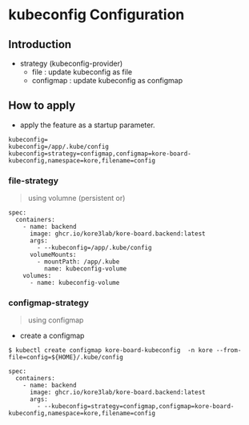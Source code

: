 # kubeconfig Configuration

## Introduction

* strategy (kubeconfig-provider)
  * file : update kubeconfig as file
  * configmap : update kubeconfig as configmap


## How to apply
  * apply the feature as a startup parameter.

```
kubeconfig=
kubeconfig=/app/.kube/config
kubeconfig=strategy=configmap,configmap=kore-board-kubeconfig,namespace=kore,filename=config
```


### file-strategy
> using volumne (persistent or)

```
spec:
  containers:
    - name: backend
      image: ghcr.io/kore3lab/kore-board.backend:latest
      args:
        - --kubeconfig=/app/.kube/config
      volumeMounts:
        - mountPath: /app/.kube
          name: kubeconfig-volume
    volumes:
      - name: kubeconfig-volume
```


### configmap-strategy
> using configmap

* create a configmap

```
$ kubectl create configmap kore-board-kubeconfig  -n kore --from-file=config=${HOME}/.kube/config
```


```
spec:
  containers:
    - name: backend
      image: ghcr.io/kore3lab/kore-board.backend:latest
      args:
        - --kubeconfig=strategy=configmap,configmap=kore-board-kubeconfig,namespace=kore,filename=config
```

